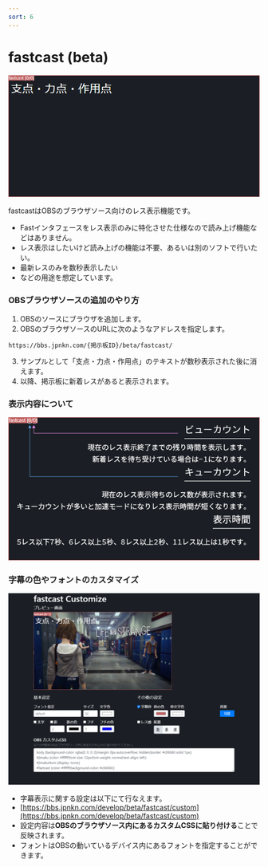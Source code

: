 ```yaml
---
sort: 6
---
```


# fastcast (beta)

<img src="https://raw.githubusercontent.com/japankun/bbs.jpnkn.com/master/upload/images/fascast-20210429.png" width="600">

fastcastはOBSのブラウザソース向けのレス表示機能です。

- Fastインタフェースをレス表示のみに特化させた仕様なので読み上げ機能などはありません。
- レス表示はしたいけど読み上げの機能は不要、あるいは別のソフトで行いたい。
- 最新レスのみを数秒表示したい
- などの用途を想定しています。

### OBSブラウザソースの追加のやり方

1. OBSのソースにブラウザを追加します。
2. OBSのブラウザソースのURLに次のようなアドレスを指定します。

```
https://bbs.jpnkn.com/{掲示板ID}/beta/fastcast/
```

3. サンプルとして「支点・力点・作用点」のテキストが数秒表示された後に消えます。
4. 以降、掲示板に新着レスがあると表示されます。

### 表示内容について

<img src="https://raw.githubusercontent.com/japankun/bbs.jpnkn.com/master/upload/images/fastcast_view.png" width="600">


### 字幕の色やフォントのカスタマイズ

<img src="https://raw.githubusercontent.com/japankun/bbs.jpnkn.com/master/upload/images/fastcast_customize-20210504.png" width="600">

- 字幕表示に関する設定は以下にて行なえます。
- [https://bbs.jpnkn.com/develop/beta/fastcast/custom](https://bbs.jpnkn.com/develop/beta/fastcast/custom)
- 設定内容は**OBSのブラウザソース内にあるカスタムCSSに貼り付ける**ことで反映されます。
- フォントはOBSの動いているデバイス内にあるフォントを指定することができます。
